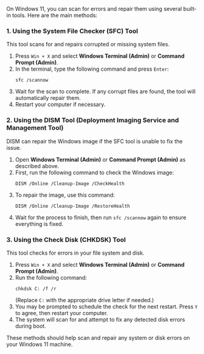 On Windows 11, you can scan for errors and repair them using several built-in tools. Here are the main methods:

### 1. **Using the System File Checker (SFC) Tool**
This tool scans for and repairs corrupted or missing system files.

1. Press `Win + X` and select **Windows Terminal (Admin)** or **Command Prompt (Admin)**.
2. In the terminal, type the following command and press `Enter`:
   ```
   sfc /scannow
   ```
3. Wait for the scan to complete. If any corrupt files are found, the tool will automatically repair them.
4. Restart your computer if necessary.

### 2. **Using the DISM Tool (Deployment Imaging Service and Management Tool)**
DISM can repair the Windows image if the SFC tool is unable to fix the issue.

1. Open **Windows Terminal (Admin)** or **Command Prompt (Admin)** as described above.
2. First, run the following command to check the Windows image:
   ```
   DISM /Online /Cleanup-Image /CheckHealth
   ```
3. To repair the image, use this command:
   ```
   DISM /Online /Cleanup-Image /RestoreHealth
   ```
4. Wait for the process to finish, then run `sfc /scannow` again to ensure everything is fixed.

### 3. **Using the Check Disk (CHKDSK) Tool**
This tool checks for errors in your file system and disk.

1. Press `Win + X` and select **Windows Terminal (Admin)** or **Command Prompt (Admin)**.
2. Run the following command:
   ```
   chkdsk C: /f /r
   ```
   (Replace `C:` with the appropriate drive letter if needed.)
3. You may be prompted to schedule the check for the next restart. Press `Y` to agree, then restart your computer.
4. The system will scan for and attempt to fix any detected disk errors during boot.

These methods should help scan and repair any system or disk errors on your Windows 11 machine.